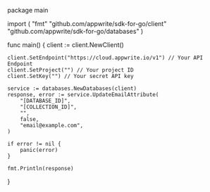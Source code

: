 package main

import (
    "fmt"
    "github.com/appwrite/sdk-for-go/client"
    "github.com/appwrite/sdk-for-go/databases"
)

func main() {
    client := client.NewClient()

    client.SetEndpoint("https://cloud.appwrite.io/v1") // Your API Endpoint
    client.SetProject("") // Your project ID
    client.SetKey("") // Your secret API key

    service := databases.NewDatabases(client)
    response, error := service.UpdateEmailAttribute(
        "[DATABASE_ID]",
        "[COLLECTION_ID]",
        "",
        false,
        "email@example.com",
    )

    if error != nil {
        panic(error)
    }

    fmt.Println(response)
}
